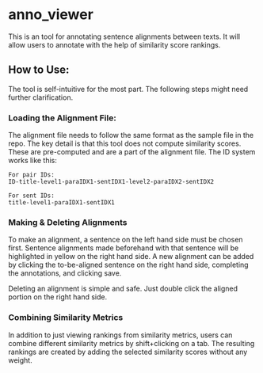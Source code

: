 # anno_viewer

This is an tool for annotating sentence alignments between texts. It will allow users to annotate with the help of similarity score rankings.  

## How to Use:

The tool is self-intuitive for the most part. The following steps might need further clarification.

### Loading the Alignment File:

The alignment file needs to follow the same format as the sample file in the repo. The key detail is that this tool does not compute similarity scores. 
These are pre-computed and are a part of the alignment file. The ID system works like this:

```
For pair IDs:
ID-title-level1-paraIDX1-sentIDX1-level2-paraIDX2-sentIDX2

For sent IDs:
title-level1-paraIDX1-sentIDX1
```
### Making & Deleting Alignments

To make an alignment, a sentence on the left hand side must be chosen first. Sentence alignments made beforehand with that sentence will be highlighted in yellow on the right hand side.
A new alignment can be added by clicking the to-be-aligned sentence on the right hand side, completing the annotations, and clicking save.

Deleting an alignment is simple and safe. Just double click the aligned portion on the right hand side. 

### Combining Similarity Metrics

In addition to just viewing rankings from similarity metrics, users can combine different similarity metrics by shift+clicking on a tab. The resulting rankings are created by adding the selected similarity scores without any weight.
